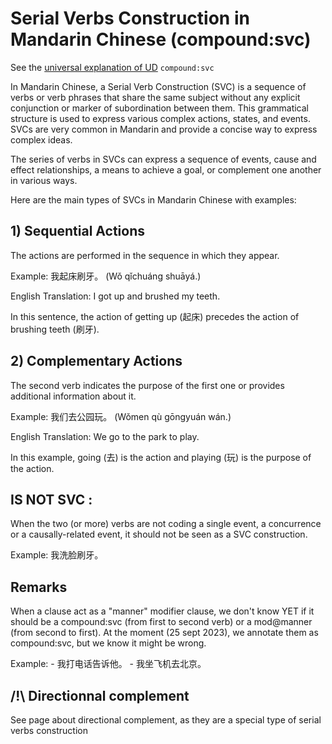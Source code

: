 # Serial Verbs Construction in Mandarin Chinese (compound:svc)

See the [universal explanation of UD](https://universaldependencies.org/u/dep/compound.html) `compound:svc`


In Mandarin Chinese, a Serial Verb Construction (SVC) is a sequence of verbs or verb phrases that share the same subject without any explicit conjunction or marker of subordination between them. This grammatical structure is used to express various complex actions, states, and events. SVCs are very common in Mandarin and provide a concise way to express complex ideas.

The series of verbs in SVCs can express a sequence of events, cause and effect relationships, a means to achieve a goal, or complement one another in various ways.

Here are the main types of SVCs in Mandarin Chinese with examples:

## 1) Sequential Actions
The actions are performed in the sequence in which they appear.

Example: 我起床刷牙。 (Wǒ qǐchuáng shuāyá.)

English Translation: I got up and brushed my teeth.

In this sentence, the action of getting up (起床) precedes the action of brushing teeth (刷牙).

## 2) Complementary Actions
The second verb indicates the purpose of the first one or provides additional information about it.

Example: 我们去公园玩。 (Wǒmen qù gōngyuán wán.)

English Translation: We go to the park to play.

In this example, going (去) is the action and playing (玩) is the purpose of the action.

## IS NOT SVC :

When the two (or more) verbs are not coding a single event, a concurrence or a causally-related event, it should not be seen as a SVC construction.

Example: 我洗脸刷牙。


## Remarks
When a clause act as a "manner" modifier clause, we don't know YET if it should be a compound:svc (from first to second verb) or a mod@manner (from second to first). At the moment (25 sept 2023), we annotate them as compound:svc, but we know it might be wrong.

Example: 
    - 我打电话告诉他。
    - 我坐飞机去北京。
## /!\ Directionnal complement
See page about directional complement, as they are a special type of serial verbs construction
